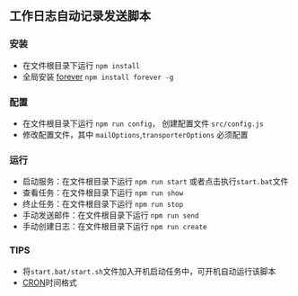 ## 工作日志自动记录发送脚本

### 安装
* 在文件根目录下运行 `npm install`
* 全局安装 [forever](https://github.com/foreverjs/forever) `npm install forever -g`

### 配置
* 在文件根目录下运行 `npm run config`， 创建配置文件 `src/config.js`
* 修改配置文件，其中 `mailOptions`,`transporterOptions` 必须配置

### 运行
* 启动服务：在文件根目录下运行 `npm run start` 或者点击执行`start.bat`文件
* 查看任务：在文件根目录下运行 `npm run show`
* 终止任务：在文件根目录下运行 `npm run stop`
* 手动发送邮件：在文件根目录下运行 `npm run send`
* 手动创建日志：在文件根目录下运行 `npm run create`

### TIPS
* 将`start.bat/start.sh`文件加入开机启动任务中，可开机自动运行该脚本
* [CRON](https://zh.wikipedia.org/wiki/Cron)时间格式